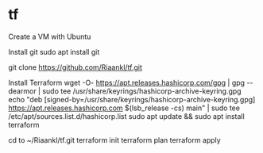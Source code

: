 # tf

Create a VM with Ubuntu

Install git    sudo apt install git

git clone https://github.com/Riaankl/tf.git

Install Terraform
wget -O- https://apt.releases.hashicorp.com/gpg | gpg --dearmor | sudo tee /usr/share/keyrings/hashicorp-archive-keyring.gpg
echo "deb [signed-by=/usr/share/keyrings/hashicorp-archive-keyring.gpg] https://apt.releases.hashicorp.com $(lsb_release -cs) main" | sudo tee /etc/apt/sources.list.d/hashicorp.list
sudo apt update && sudo apt install terraform

cd to ~/Riaankl/tf.git
terraform init
terraform plan
terraform apply 

